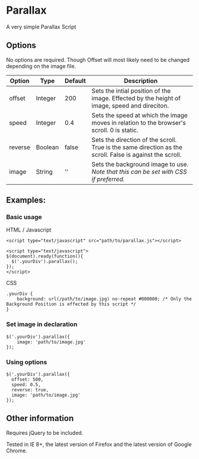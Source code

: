 # Parallax
A very simple Parallax Script

## Options

No options are required.  Though Offset will most likely need to be changed depending on the image file.

| Option  |  Type   | Default | Description |
|---------|---------|---------|-------------|
| offset  | Integer |   200   | Sets the intial position of the image.  Effected by the height of image, speed and direciton. |
|  speed  | Integer |   0.4   | Sets the speed at which the image moves in relation to the browser's scroll. 0 is static. |
| reverse | Boolean |  false  | Sets the direction of the scroll. True is the same direction as the scroll. False is against the scroll. |
|  image  | String  |   ''    | Sets the background image to use.  *Note that this can be set with CSS if preferred.* |

## Examples:

### Basic usage

HTML / Javascript

    <script type="text/javascript" src="path/to/parallax.js"></script>
  
    <script type="text/javascript">
    $(document).ready(function(){
      $('.yourDiv').parallax();
    });
    </script>

CSS

    .yourDiv {
        background: url(/path/to/image.jpg) no-repeat #000000; /* Only the Background Position is effected by this script */
    }
    
### Set image in declaration

    $('.yourDiv').parallax({
        image: 'path/to/image.jpg'
    });
    
### Using options

    $('.yourDiv').parallax({
      offset: 500,
      speed: 0.5,
      reverse: true,
      image: 'path/to/image.jpg'
    });

## Other information

Requires jQuery to be included.

Tested in IE 8+, the latest version of Firefox and the latest version of Google Chrome.
